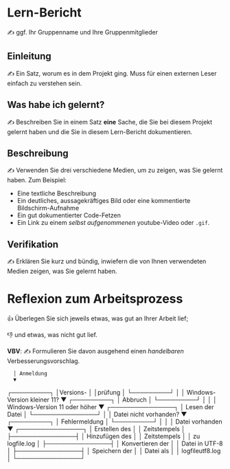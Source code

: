 # Lern-Bericht
✍️ ggf. Ihr Gruppenname und Ihre Gruppenmitglieder

## Einleitung

✍️ Ein Satz, worum es in dem Projekt ging. Muss für einen externen Leser einfach zu verstehen sein.

## Was habe ich gelernt?

✍️ Beschreiben Sie in einem Satz **eine** Sache, die Sie bei diesem Projekt gelernt haben und die Sie in diesem Lern-Bericht dokumentieren.

## Beschreibung

✍️ Verwenden Sie drei verschiedene Medien, um zu zeigen, was Sie gelernt haben. Zum Beispiel:

* Eine textliche Beschreibung
* Ein deutliches, aussagekräftiges Bild oder eine kommentierte Bildschirm-Aufnahme
* Ein gut dokumentierter Code-Fetzen
* Ein Link zu einem *selbst aufgenommenen* youtube-Video oder `.gif`.

## Verifikation

✍️ Erklären Sie kurz und bündig, inwiefern die von Ihnen verwendeten Medien zeigen, was Sie gelernt haben.

# Reflexion zum Arbeitsprozess

👍 Überlegen Sie sich jeweils etwas, was gut an Ihrer Arbeit lief; 

👎 und etwas, was nicht gut lief.

**VBV**: ✍️ Formulieren Sie davon ausgehend einen *handelbaren* Verbesserungsvorschlag.

      │ Anmeldung
      ▼
┌─────────┐
│Versions- │
│prüfung  │
└─────────┘
      │
      │ Windows-Version kleiner 11?
      ▼
┌─────────┐
│    Abbruch   │
└─────────┘
      │
      │
      │ Windows-Version 11 oder höher
      ▼
┌───────────────┐
│  Lesen der Datei    │
└───────────────┘
      │
      │ Datei nicht vorhanden?
      ▼
┌─────────┐
│  Fehlermeldung │
└─────────┘
      │
      │
      │ Datei vorhanden
      ▼
┌───────────────┐
│  Erstellen des   │
│    Zeitstempels   │
├───────────────┤
│  Hinzufügen des   │
│    Zeitstempels   │
│    zu logfile.log  │
├───────────────┤
│ Konvertieren der  │
│   Datei in UTF-8  │
├───────────────┤
│  Speichern der   │
│  Datei als        │
│  logfileutf8.log  │
└───────────────┘

